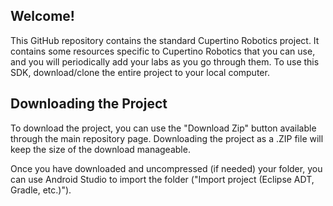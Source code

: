## Welcome!
This GitHub repository contains the standard Cupertino Robotics project.  It contains some resources specific to Cupertino Robotics that you can use, and you will periodically add your labs as you go through them.  To use this SDK, download/clone the entire project to your local computer.

## Downloading the Project
To download the project, you can use the "Download Zip" button available through the main repository page.  Downloading the project as a .ZIP file will keep the size of the download manageable.

Once you have downloaded and uncompressed (if needed) your folder, you can use Android Studio to import the folder  ("Import project (Eclipse ADT, Gradle, etc.)").
